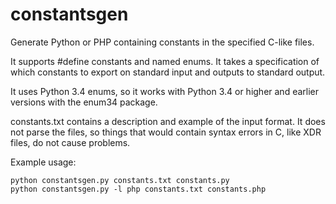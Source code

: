 # constantsgen

Generate Python or PHP containing constants in the specified C-like files.

It supports #define constants and named enums. It takes a specification
of which constants to export on standard input and outputs to standard
output.

It uses Python 3.4 enums, so it works with Python 3.4 or higher and
earlier versions with the enum34 package.

constants.txt contains a description and example of the input format.
It does not parse the files, so things that would contain syntax errors
in C, like XDR files, do not cause problems.

Example usage:

    python constantsgen.py constants.txt constants.py
    python constantsgen.py -l php constants.txt constants.php

